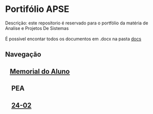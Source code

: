 # Portifólio APSE
 Descrição: este reposítorio é reservado para o portfólio da matéria de Analise e Projetos De Sistemas 
 <br><br>
 É possivel encontar todos os documentos em .docx na pasta [<ins>docs</ins>]($root$/../docs)

## Navegação
## &nbsp;&nbsp; [<ins>Memorial do Aluno</ins>]($root$/../Memorial%20do%20Aluno/Memorial.md)
## &nbsp; &nbsp; PEA
## &nbsp;&nbsp;&nbsp; [<ins>24-02</ins>]($root$/../Avalição%20do%20PEA/PEA-24-02.md)
